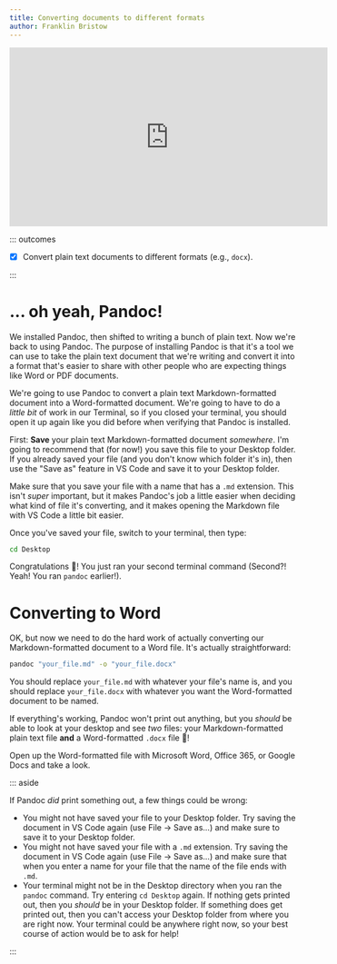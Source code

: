 ```yaml
---
title: Converting documents to different formats
author: Franklin Bristow
---
```


<iframe width="560" height="315"
src="https://www.youtube.com/embed/-vMcskxslVY?si=yx73i4SapP3uISRG"
title="YouTube video player" frameborder="0" allow="accelerometer; autoplay;
clipboard-write; encrypted-media; gyroscope; picture-in-picture; web-share"
referrerpolicy="strict-origin-when-cross-origin" allowfullscreen></iframe>

::: outcomes

* [X] Convert plain text documents to different formats (e.g., `docx`).

:::

... oh yeah, Pandoc!
====================

We installed Pandoc, then shifted to writing a bunch of plain text. Now we're
back to using Pandoc. The purpose of installing Pandoc is that it's a tool we
can use to take the plain text document that we're writing and convert it into a
format that's easier to share with other people who are expecting things like
Word or PDF documents.

We're going to use Pandoc to convert a plain text Markdown-formatted document
into a Word-formatted document. We're going to have to do a *little bit* of work
in our Terminal, so if you closed your terminal, you should open it up again
like you did before when verifying that Pandoc is installed.

First: **Save** your plain text Markdown-formatted document *somewhere*. I'm
going to recommend that (for now!) you save this file to your Desktop folder. If
you already saved your file (and you don't know which folder it's in), then use
the "Save as" feature in VS Code and save it to your Desktop folder.

Make sure that you save your file with a name that has a `.md` extension. This
isn't *super* important, but it makes Pandoc's job a little easier when deciding
what kind of file it's converting, and it makes opening the Markdown file with
VS Code a little bit easier.

Once you've saved your file, switch to your terminal, then type:

```bash
cd Desktop
```

Congratulations :tada:! You just ran your second terminal command (Second?!
Yeah! You ran `pandoc` earlier!).

Converting to Word
==================

OK, but now we need to do the hard work of actually converting our
Markdown-formatted document to a Word file. It's actually straightforward:

```bash
pandoc "your_file.md" -o "your_file.docx"
```

You should replace `your_file.md` with whatever your file's name is, and you
should replace `your_file.docx` with whatever you want the Word-formatted
document to be named.

If everything's working, Pandoc won't print out anything, but you *should* be
able to look at your desktop and see *two* files: your Markdown-formatted plain
text file **and** a Word-formatted `.docx` file :tada:!

Open up the Word-formatted file with Microsoft Word, Office 365, or Google Docs
and take a look.

::: aside

If Pandoc *did* print something out, a few things could be wrong:

* You might not have saved your file to your Desktop folder. Try saving the
  document in VS Code again (use File &rarr; Save as...) and make sure to save
  it to your Desktop folder.
* You might not have saved your file with a `.md` extension. Try saving the
  document in VS Code again (use File &rarr; Save as...) and make sure that when
  you enter a name for your file that the name of the file ends with `.md`.
* Your terminal might not be in the Desktop directory when you ran the `pandoc`
  command. Try entering `cd Desktop` again. If nothing gets printed out, then
  you *should* be in your Desktop folder. If something does get printed out,
  then you can't access your Desktop folder from where you are right now. Your
  terminal could be anywhere right now, so your best course of action would be
  to ask for help!

:::
